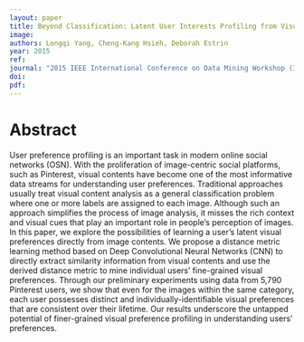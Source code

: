 ```yaml
---
layout: paper
title: Beyond Classification: Latent User Interests Profiling from Visual Contents Analysis
image:
authors: Longqi Yang, Cheng-Kang Hsieh, Deborah Estrin
year: 2015
ref:
journal: "2015 IEEE International Conference on Data Mining Workshop (ICDMW)"
doi:
pdf:
---
```


# Abstract

User preference profiling is an important task in modern online social networks (OSN). With the proliferation of image-centric social platforms, such as Pinterest, visual contents have become one of the most informative data streams for understanding user preferences. Traditional approaches usually treat visual content analysis as a general classification problem where one or more labels are assigned to each image. Although such an approach simplifies the process of image analysis, it misses the rich context and visual cues that play an important role in people’s perception of images. In this paper, we explore the possibilities of learning a user’s latent visual preferences directly from image contents. We propose a distance metric learning method based on Deep Convolutional Neural Networks (CNN) to directly extract similarity information from visual contents and use the derived distance metric to mine individual users’ fine-grained visual preferences. Through our preliminary experiments using data from 5,790 Pinterest users, we show that even for the images within the same category, each user possesses distinct and individually-identifiable visual preferences that are consistent over their lifetime. Our results underscore the untapped potential of finer-grained visual preference profiling in understanding users’ preferences.
